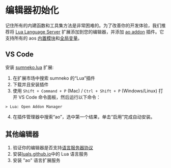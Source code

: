 # 编辑器初始化

记住所有的内建函数和工具集方法是非常困难的。为了改善你的开发体验，我们推荐将 [Lua Language Server](https://luals.github.io) 扩展添加到您的编辑器，并添加 [ao addon](https://github.com/martonlederer/ao-definitions) 插件。它支持所有的 aos [内置模块](../aos/modules/index)和[全局变量](../aos/intro#globals)。

## VS Code

安装 [sumneko.lua](https://marketplace.visualstudio.com/items?itemName=sumneko.lua) 扩展:

1. 在扩展市场中搜索 sumneko 的“Lua”插件
2. 下载并且安装插件
3. 使用 `Shift + Command + P` (Mac) / `Ctrl + Shift + P` (Windows/Linux) 打开 VS Code 命令面板，然后运行以下命令：

```
> Lua: Open Addon Manager
```

4. 在插件管理器中搜索“ao”，选中第一个结果，单击“启用”完成自动安装。

## 其他编辑器


1. 验证你的编辑器是否支持[语言服务器协议](https://microsoft.github.io/language-server-protocol/implementors/tools/)
2. 安装[luals.github.io](https://luals.github.io/#install)中的 Lua 语言服务
3. 安装 "ao" 语言扩展服务
